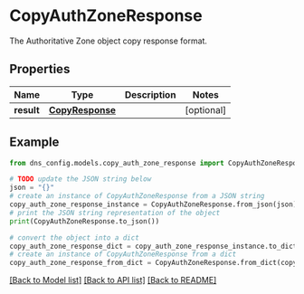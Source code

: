 # CopyAuthZoneResponse

The Authoritative Zone object copy response format.

## Properties

Name | Type | Description | Notes
------------ | ------------- | ------------- | -------------
**result** | [**CopyResponse**](CopyResponse.md) |  | [optional] 

## Example

```python
from dns_config.models.copy_auth_zone_response import CopyAuthZoneResponse

# TODO update the JSON string below
json = "{}"
# create an instance of CopyAuthZoneResponse from a JSON string
copy_auth_zone_response_instance = CopyAuthZoneResponse.from_json(json)
# print the JSON string representation of the object
print(CopyAuthZoneResponse.to_json())

# convert the object into a dict
copy_auth_zone_response_dict = copy_auth_zone_response_instance.to_dict()
# create an instance of CopyAuthZoneResponse from a dict
copy_auth_zone_response_from_dict = CopyAuthZoneResponse.from_dict(copy_auth_zone_response_dict)
```
[[Back to Model list]](../README.md#documentation-for-models) [[Back to API list]](../README.md#documentation-for-api-endpoints) [[Back to README]](../README.md)



